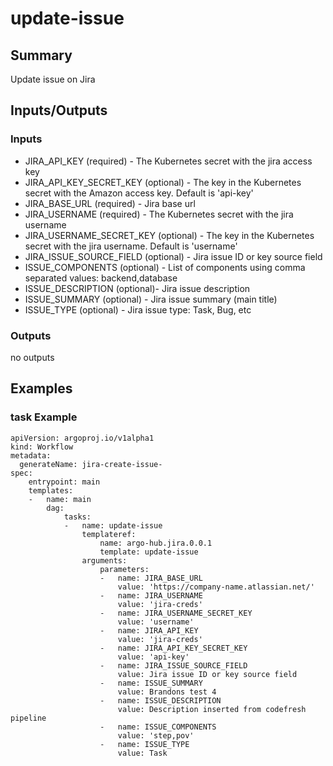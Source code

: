 # update-issue

## Summary
Update issue on Jira

## Inputs/Outputs

### Inputs
* JIRA_API_KEY (required) - The Kubernetes secret with the jira access key
* JIRA_API_KEY_SECRET_KEY (optional) - The key in the Kubernetes secret with the Amazon access key. Default is 'api-key'
* JIRA_BASE_URL (required) - Jira base url
* JIRA_USERNAME (required) - The Kubernetes secret with the jira username
* JIRA_USERNAME_SECRET_KEY (optional) - The key in the Kubernetes secret with the jira username. Default is 'username'
* JIRA_ISSUE_SOURCE_FIELD (optional) - Jira issue ID or key source field
* ISSUE_COMPONENTS (optional) - List of components using comma separated values: backend,database
* ISSUE_DESCRIPTION (optional)- Jira issue description
* ISSUE_SUMMARY (optional) - Jira issue summary (main title)
* ISSUE_TYPE (optional) - Jira issue type: Task, Bug, etc

### Outputs
no outputs

## Examples

### task Example
```
apiVersion: argoproj.io/v1alpha1
kind: Workflow
metadata:
  generateName: jira-create-issue-
spec:
    entrypoint: main
    templates:
    -   name: main
        dag:
            tasks:
            -   name: update-issue
                templateref:
                    name: argo-hub.jira.0.0.1
                    template: update-issue
                arguments:
                    parameters:
                    -   name: JIRA_BASE_URL
                        value: 'https://company-name.atlassian.net/'
                    -   name: JIRA_USERNAME
                        value: 'jira-creds'
                    -   name: JIRA_USERNAME_SECRET_KEY
                        value: 'username'
                    -   name: JIRA_API_KEY
                        value: 'jira-creds'
                    -   name: JIRA_API_KEY_SECRET_KEY
                        value: 'api-key'
                    -   name: JIRA_ISSUE_SOURCE_FIELD
                        value: Jira issue ID or key source field
                    -   name: ISSUE_SUMMARY
                        value: Brandons test 4
                    -   name: ISSUE_DESCRIPTION
                        value: Description inserted from codefresh pipeline
                    -   name: ISSUE_COMPONENTS
                        value: 'step,pov'
                    -   name: ISSUE_TYPE
                        value: Task
```
